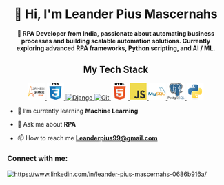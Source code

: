 <h1 align="center">👋 Hi, I'm Leander Pius Mascernahs</h1>
<h4 align="center">🤖 RPA Developer from India, passionate about automating business processes and building scalable automation solutions.  
Currently exploring advanced RPA frameworks, Python scripting, and AI / ML.  
</h4>


<h2 align="center">My Tech Stack</h2>
<p align="center">
  <a href="https://nextjs.org/" target="_blank" rel="noreferrer">
    <img src="https://github.com/leander2018/leander2018/blob/main/Icons/automation-anywhere-vector-logo-2022.png" alt="Automation Anywhere" width="40" height="40"/>
  </a>


  <a href="https://www.w3schools.com/css/" target="_blank" rel="noreferrer">
    <img src="https://raw.githubusercontent.com/devicons/devicon/master/icons/css3/css3-original-wordmark.svg" alt="CSS3" width="40" height="40"/>
  </a>
  <a href="https://www.djangoproject.com/" target="_blank" rel="noreferrer">
    <img src="https://cdn.worldvectorlogo.com/logos/django.svg" alt="Django" width="40" height="40"/>
  </a>
 
  <a href="https://git-scm.com/" target="_blank" rel="noreferrer">
    <img src="https://www.vectorlogo.zone/logos/git-scm/git-scm-icon.svg" alt="Git" width="40" height="40"/>
  </a>
  <a href="https://www.w3.org/html/" target="_blank" rel="noreferrer">
    <img src="https://raw.githubusercontent.com/devicons/devicon/master/icons/html5/html5-original-wordmark.svg" alt="HTML5" width="40" height="40"/>
  </a>
  <a href="https://developer.mozilla.org/en-US/docs/Web/JavaScript" target="_blank" rel="noreferrer">
    <img src="https://raw.githubusercontent.com/devicons/devicon/master/icons/javascript/javascript-original.svg" alt="JavaScript" width="40" height="40"/>
  </a>
  <a href="https://www.mysql.com/" target="_blank" rel="noreferrer">
    <img src="https://raw.githubusercontent.com/devicons/devicon/master/icons/mysql/mysql-original-wordmark.svg" alt="MySQL" width="40" height="40"/>
  </a>
  <a href="https://www.postgresql.org" target="_blank" rel="noreferrer">
    <img src="https://raw.githubusercontent.com/devicons/devicon/master/icons/postgresql/postgresql-original-wordmark.svg" alt="PostgreSQL" width="40" height="40"/>
  </a>
  <a href="https://www.python.org" target="_blank" rel="noreferrer">
    <img src="https://raw.githubusercontent.com/devicons/devicon/master/icons/python/python-original.svg" alt="Python" width="40" height="40"/>
  </a>

- 🌱 I’m currently learning **Machine Learning**

- 💬 Ask me about **RPA**

- 📫 How to reach me **Leanderpius99@gmail.com**



<!-- Add this to your README.md file -->
<!-- Add this to your README.md file -->




<h3 align="left">Connect with me:</h3>
<p align="left">
<a href="https://www.linkedin.com/in/leander-pius-mascernahs-0686b916a/" target="blank"><img align="center" src="https://raw.githubusercontent.com/rahuldkjain/github-profile-readme-generator/master/src/images/icons/Social/linked-in-alt.svg" alt="https://www.linkedin.com/in/leander-pius-mascernahs-0686b916a/" height="30" width="40" /></a>
</p>
